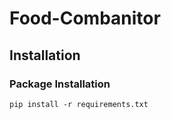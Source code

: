 # Food-Combanitor

## Installation
### Package Installation
```
pip install -r requirements.txt
```
